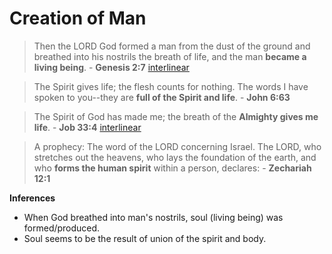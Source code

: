 
# Creation of Man


> Then the LORD God formed a man from the dust of the ground and breathed into his nostrils the breath of life, and the man **became a living being**. - **Genesis 2:7** <a href="http://biblehub.com/interlinear/genesis/2-7.htm" target="_blank">interlinear</a>


> The Spirit gives life; the flesh counts for nothing. The words I have spoken to you--they are **full of the Spirit and life**. - **John 6:63**


> The Spirit of God has made me; the breath of the **Almighty gives me life**. - **Job 33:4** <a href="http://biblehub.com/interlinear/job/33-4.htm" target="_blank">interlinear</a>


> A prophecy: The word of the LORD concerning Israel. The LORD, who stretches out the heavens, who lays the foundation of the earth, and who **forms the human spirit** within a person, declares: - **Zechariah 12:1**

**Inferences**

* When God breathed into man's nostrils, soul (living being) was formed/produced.
* Soul seems to be the result of union of the spirit and body.
